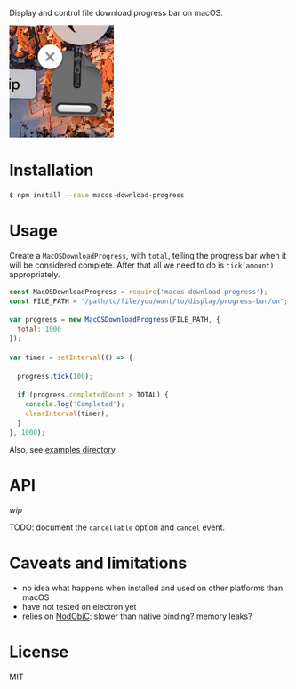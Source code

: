 Display and control file download progress bar on macOS.

![screenshot](https://github.com/alexstrat/node-macos-download-progress/raw/master/.github/screenshot.png)

# Installation

```bash
$ npm install --save macos-download-progress
```

# Usage

Create a `MacOSDownloadProgress`, with `total`, telling the progress
bar when it will be considered complete. After that all we need to do is
`tick(amount)` appropriately.

```js
const MacOSDownloadProgress = require('macos-download-progress');
const FILE_PATH = '/path/to/file/you/want/to/display/progress-bar/on';

var progress = new MacOSDownloadProgress(FILE_PATH, {
  total: 1000
});

var timer = setInterval(() => {

  progress.tick(100);

  if (progress.completedCount > TOTAL) {
    console.log('Completed');
    clearInterval(timer);
  }
}, 1000);
```

Also, see [examples directory](https://github.com/alexstrat/node-macos-download-progress/tree/master/examples).

# API
_wip_

TODO: document the `cancellable` option and `cancel` event.

# Caveats and limitations
- no idea what happens when installed and used on other platforms than macOS
- have not tested on electron yet
- relies on [NodObjC](https://github.com/TooTallNate/NodObjC): slower than native binding? memory leaks?

# License
MIT
